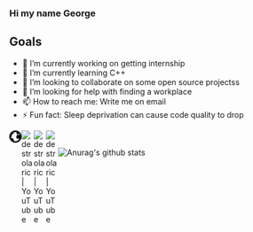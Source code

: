 ### Hi my name George

<!--
**Destrolaric/Destrolaric** is a ✨ _special_ ✨ repository because its `README.md` (this file) appears on your GitHub profile.
-->
## Goals
- 🔭 I’m currently working on getting internship
- 🌱 I’m currently learning C++
- 👯 I’m looking to collaborate on some open source projectss
- 🤔 I’m looking for help with finding a workplace
- 📫 How to reach me: Write me on email
- ⚡ Fun fact: Sleep deprivation can cause code quality to drop

[<img align="left" alt="www.destrolaric.com" width="22px" src="https://raw.githubusercontent.com/iconic/open-iconic/master/svg/globe.svg" />][website]
[<img align="left" alt="destrolaric | YouTube" width="22px" src="https://cdn.jsdelivr.net/npm/simple-icons@v3/icons/discord.svg" />][discord]
[<img align="left" alt="destrolaric | YouTube" width="22px" src="https://cdn.jsdelivr.net/npm/simple-icons@v3/icons/vk.svg" />][VK]
[<img align="left" alt="destrolaric | YouTube" width="22px" src="https://cdn.jsdelivr.net/npm/simple-icons@v3/icons/telegram.svg" />][Telegram]

<br>

![Anurag's github stats](https://github-readme-stats.vercel.app/api?username=Destrolaric&count_private=true)

[website]: https://www.destrolaric.tk
[mail]: fireshowel@gmail.com
[discord]: https://discordapp.com/users/157875352461377537
[VK]: https://https://vk.com/delete0your0page
[Telegram]: https://t.me/Zestaras